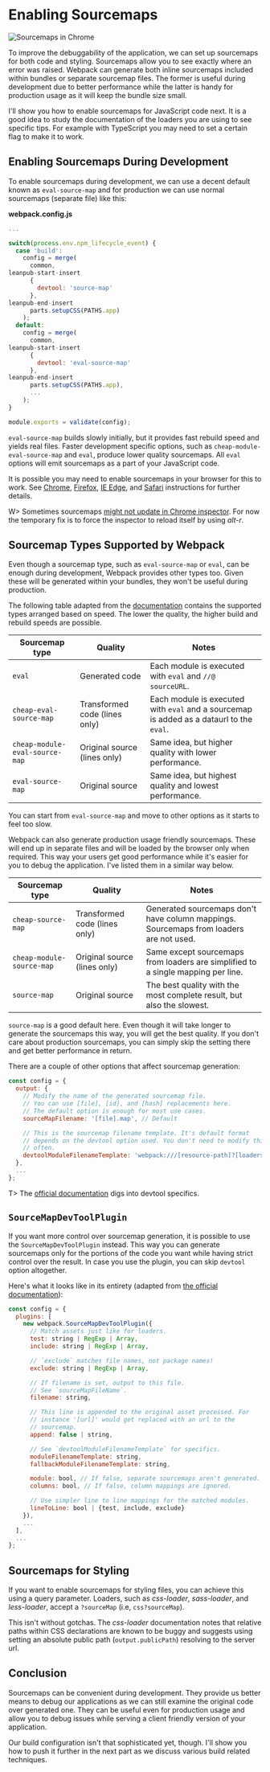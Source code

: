 # Enabling Sourcemaps

![Sourcemaps in Chrome](images/sourcemaps.png)

To improve the debuggability of the application, we can set up sourcemaps for both code and styling. Sourcemaps allow you to see exactly where an error was raised. Webpack can generate both inline sourcemaps included within bundles or separate sourcemap files. The former is useful during development due to better performance while the latter is handy for production usage as it will keep the bundle size small.

I'll show you how to enable sourcemaps for JavaScript code next. It is a good idea to study the documentation of the loaders you are using to see specific tips. For example with TypeScript you may need to set a certain flag to make it to work.

## Enabling Sourcemaps During Development

To enable sourcemaps during development, we can use a decent default known as `eval-source-map` and for production we can use normal sourcemaps (separate file) like this:

**webpack.config.js**

```javascript
...

switch(process.env.npm_lifecycle_event) {
  case 'build':
    config = merge(
      common,
leanpub-start-insert
      {
        devtool: 'source-map'
      },
leanpub-end-insert
      parts.setupCSS(PATHS.app)
    );
  default:
    config = merge(
      common,
leanpub-start-insert
      {
        devtool: 'eval-source-map'
      },
leanpub-end-insert
      parts.setupCSS(PATHS.app),
      ...
    );
}

module.exports = validate(config);
```

`eval-source-map` builds slowly initially, but it provides fast rebuild speed and yields real files. Faster development specific options, such as `cheap-module-eval-source-map` and `eval`, produce lower quality sourcemaps. All `eval` options will emit sourcemaps as a part of your JavaScript code.

It is possible you may need to enable sourcemaps in your browser for this to work. See [Chrome](https://developer.chrome.com/devtools/docs/javascript-debugging), [Firefox](https://developer.mozilla.org/en-US/docs/Tools/Debugger/How_to/Use_a_source_map), [IE Edge](https://developer.microsoft.com/en-us/microsoft-edge/platform/documentation/f12-devtools-guide/debugger/#source-maps), and [Safari](https://developer.apple.com/library/safari/documentation/AppleApplications/Conceptual/Safari_Developer_Guide/ResourcesandtheDOM/ResourcesandtheDOM.html#//apple_ref/doc/uid/TP40007874-CH3-SW2) instructions for further details.

W> Sometimes sourcemaps [might not update in Chrome inspector](https://github.com/webpack/webpack/issues/2478). For now the temporary fix is to force the inspector to reload itself by using *alt-r*.

## Sourcemap Types Supported by Webpack

Even though a sourcemap type, such as `eval-source-map` or `eval`, can be enough during development, Webpack provides other types too. Given these will be generated within your bundles, they won't be useful during production.

The following table adapted from the [documentation](https://webpack.js.org/configuration/devtool/#devtool) contains the supported types arranged based on speed. The lower the quality, the higher build and rebuild speeds are possible.

|Sourcemap type                 |Quality                       |Notes                                                                                   |
|-------------------------------|------------------------------|----------------------------------------------------------------------------------------|
|`eval`                         |Generated code                |Each module is executed with `eval` and `//@ sourceURL`.                                |
|`cheap-eval-source-map`        |Transformed code (lines only) |Each module is executed with `eval` and a sourcemap is added as a dataurl to the `eval`.|
|`cheap-module-eval-source-map` |Original source (lines only)  |Same idea, but higher quality with lower performance.                                   |
|`eval-source-map`              |Original source               |Same idea, but highest quality and lowest performance.                                  |

You can start from `eval-source-map` and move to other options as it starts to feel too slow.

Webpack can also generate production usage friendly sourcemaps. These will end up in separate files and will be loaded by the browser only when required. This way your users get good performance while it's easier for you to debug the application. I've listed them in a similar way below.

|Sourcemap type            |Quality                       |Notes                                                                                  |
|--------------------------|------------------------------|---------------------------------------------------------------------------------------|
|`cheap-source-map`        |Transformed code (lines only) |Generated sourcemaps don't have column mappings. Sourcemaps from loaders are not used. |
|`cheap-module-source-map` |Original source (lines only)  |Same except sourcemaps from loaders are simplified to a single mapping per line.       |
|`source-map`              |Original source               |The best quality with the most complete result, but also the slowest.                  |

`source-map` is a good default here. Even though it will take longer to generate the sourcemaps this way, you will get the best quality. If you don't care about production sourcemaps, you can simply skip the setting there and get better performance in return.

There are a couple of other options that affect sourcemap generation:

```javascript
const config = {
  output: {
    // Modify the name of the generated sourcemap file.
    // You can use [file], [id], and [hash] replacements here.
    // The default option is enough for most use cases.
    sourceMapFilename: '[file].map', // Default

    // This is the sourcemap filename template. It's default format
    // depends on the devtool option used. You don't need to modify this
    // often.
    devtoolModuleFilenameTemplate: 'webpack:///[resource-path]?[loaders]'
  },
  ...
};
```

T> The [official documentation](https://webpack.js.org/configuration/output/#output-sourcemapfilename) digs into devtool specifics.

## `SourceMapDevToolPlugin`

If you want more control over sourcemap generation, it is possible to use the `SourceMapDevToolPlugin` instead. This way you can generate sourcemaps only for the portions of the code you want while having strict control over the result. In case you use the plugin, you can skip `devtool` option altogether.

Here's what it looks like in its entirety (adapted from [the official documentation](https://webpack.github.io/docs/list-of-plugins.html#sourcemapdevtoolplugin)):

```javascript
const config = {
  plugins: [
    new webpack.SourceMapDevToolPlugin({
      // Match assets just like for loaders.
      test: string | RegExp | Array,
      include: string | RegExp | Array,

      // `exclude` matches file names, not package names!
      exclude: string | RegExp | Array,

      // If filename is set, output to this file.
      // See `sourceMapFileName`.
      filename: string,

      // This line is appended to the original asset processed. For
      // instance '[url]' would get replaced with an url to the
      // sourcemap.
      append: false | string,

      // See `devtoolModuleFilenameTemplate` for specifics.
      moduleFilenameTemplate: string,
      fallbackModuleFilenameTemplate: string,

      module: bool, // If false, separate sourcemaps aren't generated.
      columns: bool, // If false, column mappings are ignored.

      // Use simpler line to line mappings for the matched modules.
      lineToLine: bool | {test, include, exclude}
    }),
    ...
  ],
  ...
};
```

## Sourcemaps for Styling

If you want to enable sourcemaps for styling files, you can achieve this using a query parameter. Loaders, such as *css-loader*, *sass-loader*, and *less-loader*, accept a `?sourceMap` (i.e, `css?sourceMap`).

This isn't without gotchas. The *css-loader* documentation notes that relative paths within CSS declarations are known to be buggy and suggests using setting an absolute public path (`output.publicPath`) resolving to the server url.

## Conclusion

Sourcemaps can be convenient during development. They provide us better means to debug our applications as we can still examine the original code over generated one. They can be useful even for production usage and allow you to debug issues while serving a client friendly version of your application.

Our build configuration isn't that sophisticated yet, though. I'll show you how to push it further in the next part as we discuss various build related techniques.
